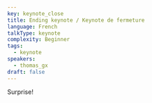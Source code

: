```yaml
---
key: keynote_close
title: Ending keynote / Keynote de fermeture
language: French
talkType: keynote
complexity: Beginner
tags:
  - keynote
speakers:
  - thomas_gx
draft: false
---
```

Surprise!